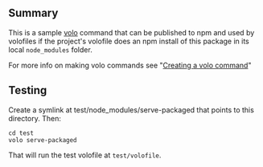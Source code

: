 ## Summary
This is a sample [volo](https://github.com/volojs/volo) command that can
be published to npm and used by volofiles if the project's volofile
does an npm install of this package in its local `node_modules` folder.

For more info on making volo commands see
"[Creating a volo command](https://github.com/volojs/volo/wiki/Creating-a-volo-command)"

## Testing

Create a symlink at test/node_modules/serve-packaged that points to this directory.
Then:

    cd test
    volo serve-packaged

That will run the test volofile at `test/volofile`.
